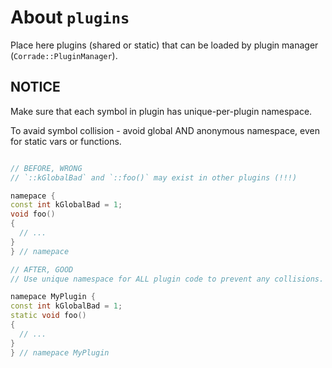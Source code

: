 # About `plugins`

Place here plugins (shared or static) that can be loaded by plugin manager (`Corrade::PluginManager`).

## NOTICE

Make sure that each symbol in plugin has unique-per-plugin namespace.

To avaid symbol collision - avoid global AND anonymous namespace, even for static vars or functions.

```cpp

// BEFORE, WRONG
// `::kGlobalBad` and `::foo()` may exist in other plugins (!!!)

namepace {
const int kGlobalBad = 1;
void foo()
{
  // ...
}
} // namepace

// AFTER, GOOD
// Use unique namespace for ALL plugin code to prevent any collisions.

namepace MyPlugin {
const int kGlobalBad = 1;
static void foo()
{
  // ...
}
} // namepace MyPlugin
```
